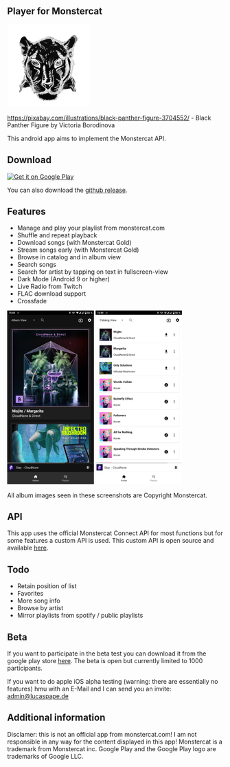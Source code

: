 ## Player for Monstercat

![Icon](https://raw.githubusercontent.com/lucaspape/catplayer/master/playstore_res/icon-round-full.png)

https://pixabay.com/illustrations/black-panther-figure-3704552/ - Black Panther Figure by Victoria Borodinova

This android app aims to implement the Monstercat API.

## Download
<a href='https://play.google.com/store/apps/details?id=de.lucaspape.monstercat&pcampaignid=pcampaignidMKT-Other-global-all-co-prtnr-py-PartBadge-Mar2515-1'><img width="20%" alt='Get it on Google Play' src='https://play.google.com/intl/en_us/badges/static/images/badges/en_badge_web_generic.png'/></a>

You can also download the [github release](https://github.com/lucaspape/catplayer/releases/latest).

## Features

 - Manage and play your playlist from monstercat.com
 - Shuffle and repeat playback
 - Download songs (with Monstercat Gold)
 - Stream songs early (with Monstercat Gold)
 - Browse in catalog and in album view
 - Search songs
 - Search for artist by tapping on text in fullscreen-view
 - Dark Mode (Android 9 or higher)
 - Live Radio from Twitch
 - FLAC download support
 - Crossfade

<img src="https://github.com/lucaspape/catplayer/raw/master/playstore_res/screenshots/20200316/Screenshot_20200316-154827_Catplayer.png" width="40%">  <img src="https://github.com/lucaspape/catplayer/raw/master/playstore_res/screenshots/20200316/Screenshot_20200316-154918_Catplayer.png" width="40%">

All album images seen in these screenshots are Copyright Monstercat.

## API

This app uses the official Monstercat Connect API for most functions but for some features a custom API is used.
This custom API is open source and available [here](https://github.com/lucaspape/catplayer-helper-api.git).

## Todo

 - Retain position of list
 - Favorites
 - More song info
 - Browse by artist
 - Mirror playlists from spotify / public playlists

## Beta

If you want to participate in the beta test you can download it from the google play store [here](https://play.google.com/apps/testing/de.lucaspape.monstercat "Test Android-App").
The beta is open but currently limited to 1000 participants.

If you want to do apple iOS alpha testing (warning: there are essentially no features) hmu with an E-Mail and I can send you an invite: admin@lucaspape.de

## Additional information
Disclamer: this is not an official app from monstercat.com!
I am not responsible in any way for the content displayed in this app!
Monstercat is a trademark from Monstercat inc.
Google Play and the Google Play logo are trademarks of Google LLC.

